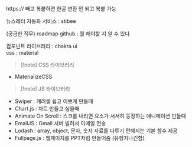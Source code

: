 https:// 빼고 복붙하면 한글 변환 안 되고 복붙 가능

뉴스레터 자동화 서비스 : stibee

(궁금한 직무) roadmap github : 뭘 해야할 지 알 수 있다

컴포넌트 라이브러리 : chakra ui  
css : material

>[!note] CSS 라이브러리

- MaterializeCSS


>[!note] JS 라이브러리

- Swiper : 캐러셀 쉽고 이쁘게 만들때
- Chart.js : 차트 만들고 싶을때
- Animate On Scroll : 스크롤 내리면 요소가 서서히 등장하는 애니메이션 만들때
- EmailJS : Gmail 서버 빌려서 이메일 전송
- Lodash : array, object, 문자, 숫자 자료를 다루기 편해지는 기본 함수 제공
- Fullpage.js : 웹페이지를 PPT처럼 만들어줌 (유행지나긴함)

